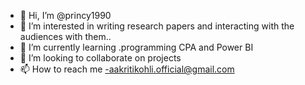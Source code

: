 - 👋 Hi, I’m @princy1990
- 👀 I’m interested in writing research papers and interacting with the audiences with them..
- 🌱 I’m currently learning .programming CPA and Power BI
- 💞️ I’m looking to collaborate on projects 
- 📫 How to reach me -aakritikohli.official@gmail.com

<!---
princy1990/princy1990 is a ✨ special ✨ repository because its `README.md` (this file) appears on your GitHub profile.
You can click the Preview link to take a look at your changes.
--->
